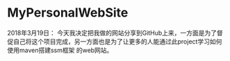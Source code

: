 # MyPersonalWebSite
2018年3月19日：
  今天我决定把我做的网站分享到GitHub上来，一方面是为了督促自己将这个项目完成，另一方面也是为了让更多的人能通过此project学习如何使用maven搭建ssm框架
  的web网站。
  
